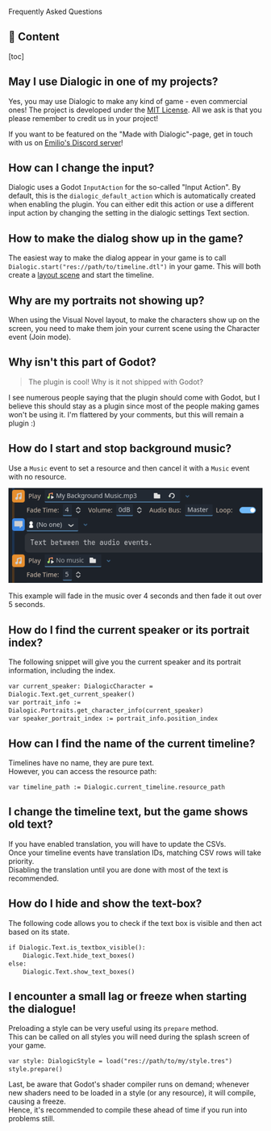 <div class="header-banner blurple">
     <div class="header-label blurple">Frequently Asked Questions</div>
</div>

## 📜 Content
[toc]

## May I use Dialogic in one of my projects?

Yes, you may use Dialogic to make any kind of game - even commercial ones!
The project is developed under the [MIT License](https://github.com/dialogic-godot/dialogic/blob/master/LICENSE). All we ask is that you please remember to credit us in your project!

If you want to be featured on the "Made with Dialogic"-page, get in touch with us on [Emilio's Discord server](https://discord.gg/2hHQzkf2pX)!

## How can I change the input?

Dialogic uses a Godot `InputAction` for the so-called "Input Action". By default, this is the `dialogic_default_action` which is automatically created when enabling the plugin. You can either edit this action or use a different input action by changing the setting in the dialogic settings Text section.

## How to make the dialog show up in the game?

The easiest way to make the dialog appear in your game is to call `Dialogic.start("res://path/to/timeline.dtl")` in your game. This will both create a [layout scene](styles-and-layouts.md) and start the timeline.

## Why are my portraits not showing up?

When using the Visual Novel layout, to make the characters show up on the screen, you need to make them join your current scene using the Character event (Join mode).

## Why isn't this part of Godot?

> The plugin is cool! Why is it not shipped with Godot?

I see numerous people saying that the plugin should come with Godot, but I believe this should stay as a plugin since most of the people making games won't be using it. I'm flattered by your comments, but this will remain a plugin :)

## How do I start and stop background music?

Use a `Music` event to set a resource and then cancel it with a `Music` event with no resource.

![header_faq](/media/faq/background_music_toggling.png)

This example will fade in the music over 4 seconds and then fade it out over 5 seconds.

## How do I find the current speaker or its portrait index?

The following snippet will give you the current speaker and its portrait information, including the index.

```gdscript
var current_speaker: DialogicCharacter = Dialogic.Text.get_current_speaker()
var portrait_info := Dialogic.Portraits.get_character_info(current_speaker)
var speaker_portrait_index := portrait_info.position_index
```

## How can I find the name of the current timeline?

Timelines have no name, they are pure text.\
However, you can access the resource path:
```gdscript
var timeline_path := Dialogic.current_timeline.resource_path
```

## I change the timeline text, but the game shows old text?

If you have enabled translation, you will have to update the CSVs.\
Once your timeline events have translation IDs, matching CSV rows will take priority.\
Disabling the translation until you are done with most of the text is recommended.

## How do I hide and show the text-box?

The following code allows you to check if the text box is visible and then act based on its state.
```gdscript
if Dialogic.Text.is_textbox_visible():
	Dialogic.Text.hide_text_boxes()
else:
	Dialogic.Text.show_text_boxes()
```


## I encounter a small lag or freeze when starting the dialogue!

Preloading a style can be very useful using its `prepare` method.\
This can be called on all styles you will need during the splash screen of your game.

```gdscript
var style: DialogicStyle = load("res://path/to/my/style.tres")
style.prepare()
```

Last, be aware that Godot's shader compiler runs on demand; whenever new shaders need to be loaded in a style (or any resource), it will compile, causing a freeze.\
Hence, it's recommended to compile these ahead of time if you run into problems still.
